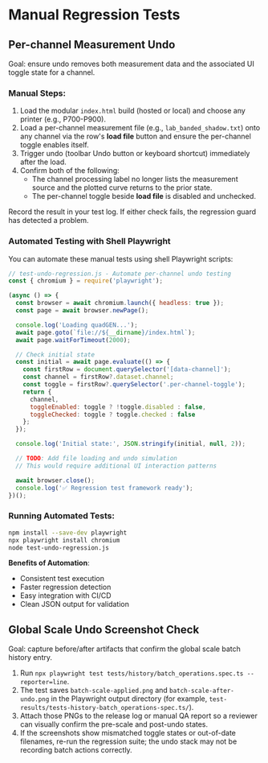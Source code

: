 # Manual Regression Tests

## Per-channel Measurement Undo
Goal: ensure undo removes both measurement data and the associated UI toggle state for a channel.

### Manual Steps:
1. Load the modular `index.html` build (hosted or local) and choose any printer (e.g., P700-P900).
2. Load a per-channel measurement file (e.g., `lab_banded_shadow.txt`) onto any channel via the row's **load file** button and ensure the per-channel toggle enables itself.
3. Trigger undo (toolbar Undo button or keyboard shortcut) immediately after the load.
4. Confirm both of the following:
   - The channel processing label no longer lists the measurement source and the plotted curve returns to the prior state.
   - The per-channel toggle beside **load file** is disabled and unchecked.

Record the result in your test log. If either check fails, the regression guard has detected a problem.

### Automated Testing with Shell Playwright

You can automate these manual tests using shell Playwright scripts:

```javascript
// test-undo-regression.js - Automate per-channel undo testing
const { chromium } = require('playwright');

(async () => {
  const browser = await chromium.launch({ headless: true });
  const page = await browser.newPage();

  console.log('Loading quadGEN...');
  await page.goto(`file://${__dirname}/index.html`);
  await page.waitForTimeout(2000);

  // Check initial state
  const initial = await page.evaluate(() => {
    const firstRow = document.querySelector('[data-channel]');
    const channel = firstRow?.dataset.channel;
    const toggle = firstRow?.querySelector('.per-channel-toggle');
    return {
      channel,
      toggleEnabled: toggle ? !toggle.disabled : false,
      toggleChecked: toggle ? toggle.checked : false
    };
  });

  console.log('Initial state:', JSON.stringify(initial, null, 2));

  // TODO: Add file loading and undo simulation
  // This would require additional UI interaction patterns

  await browser.close();
  console.log('✅ Regression test framework ready');
})();
```

### Running Automated Tests:
```bash
npm install --save-dev playwright
npx playwright install chromium
node test-undo-regression.js
```

**Benefits of Automation**:
- Consistent test execution
- Faster regression detection
- Easy integration with CI/CD
- Clean JSON output for validation

## Global Scale Undo Screenshot Check
Goal: capture before/after artifacts that confirm the global scale batch history entry.

1. Run `npx playwright test tests/history/batch_operations.spec.ts --reporter=line`.
2. The test saves `batch-scale-applied.png` and `batch-scale-after-undo.png` in the Playwright output directory (for example, `test-results/tests-history-batch_operations-spec.ts/`).
3. Attach those PNGs to the release log or manual QA report so a reviewer can visually confirm the pre-scale and post-undo states.
4. If the screenshots show mismatched toggle states or out-of-date filenames, re-run the regression suite; the undo stack may not be recording batch actions correctly.
